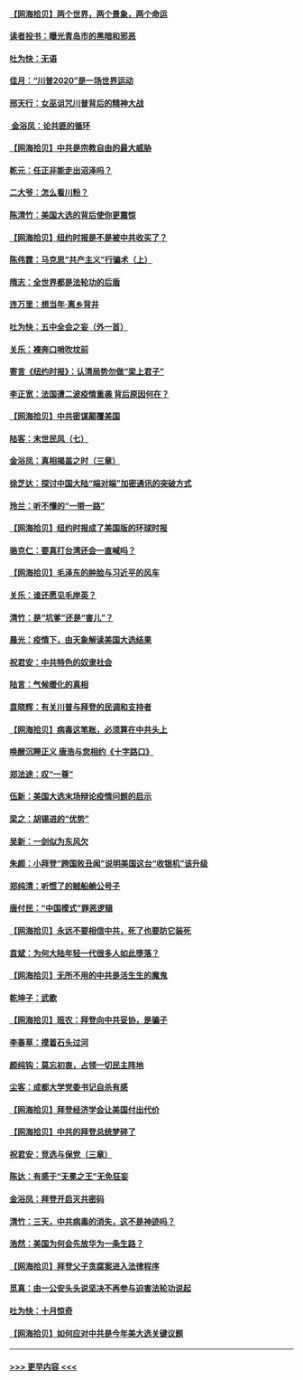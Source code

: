 #### [【网海拾贝】两个世界，两个景象，两个命运](../pages/nsc993/n12521419.md?t=11041202) 
#### [读者投书：曝光青岛市的黑暗和邪恶](../pages/nsc993/n12520988.md?t=11041202) 
#### [吐为快：无语](../pages/nsc993/n12518588.md?t=11041202) 
#### [佳月：“川普2020”是一场世界运动](../pages/nsc993/n12518581.md?t=11041202) 
#### [邢天行：女巫诅咒川普背后的精神大战](../pages/nsc993/n12517257.md?t=11041202) 
#### [ 金浴凤：论共匪的循环](../pages/nsc993/n12517133.md?t=11041202) 
#### [【网海拾贝】中共是宗教自由的最大威胁](../pages/nsc993/n12516879.md?t=11041202) 
#### [乾元：任正非能走出沼泽吗？](../pages/nsc993/n12515831.md?t=11041202) 
#### [二大爷：怎么看川粉？](../pages/nsc993/n12515820.md?t=11041202) 
#### [陈清竹：美国大选的背后使你更震惊](../pages/nsc993/n12515589.md?t=11041202) 
#### [【网海拾贝】纽约时报是不是被中共收买了？](../pages/nsc993/n12515122.md?t=11041202) 
#### [陈伟霆：马克思“共产主义”行骗术（上）](../pages/nsc993/n12510217.md?t=11041202) 
#### [隋志：全世界都是法轮功的后盾](../pages/nsc993/n12510636.md?t=11041202) 
#### [连万里：想当年‧离乡背井](../pages/nsc993/n12510623.md?t=11041202) 
#### [吐为快：五中全会之妄（外一首）](../pages/nsc993/n12510470.md?t=11041202) 
#### [关乐：裸奔口哨吹坟前](../pages/nsc993/n12510403.md?t=11041202) 
#### [寄言《纽约时报》：认清局势勿做“梁上君子”](../pages/nsc993/n12510042.md?t=11041202) 
#### [李正宽：法国遭二波疫情重袭 背后原因何在？](../pages/nsc993/n12509971.md?t=11041202) 
#### [【网海拾贝】中共密谋颠覆美国](../pages/nsc993/n12509816.md?t=11041202) 
#### [陆客：末世民风（七）](../pages/nsc993/n12507822.md?t=11041202) 
#### [金浴凤：真相揭盖之时（三章）](../pages/nsc993/n12507804.md?t=11041202) 
#### [徐芝达：探讨中国大陆“端对端”加密通讯的突破方式](../pages/nsc993/n12507682.md?t=11041202) 
#### [玲兰：听不懂的“一带一路”](../pages/nsc993/n12507669.md?t=11041202) 
#### [【网海拾贝】纽约时报成了美国版的环球时报](../pages/nsc993/n12507053.md?t=11041202) 
#### [骆克仁：要真打台湾还会一直喊吗？](../pages/nsc993/n12506843.md?t=11041202) 
#### [【网海拾贝】毛泽东的肿脸与习近平的风车](../pages/nsc993/n12504537.md?t=11041202) 
#### [关乐：谁还愿见毛岸英？](../pages/nsc993/n12503866.md?t=11041202) 
#### [清竹：是“坑爹”还是“害儿”？](../pages/nsc993/n12503034.md?t=11041202) 
#### [晨光：疫情下，由天象解读美国大选结果](../pages/nsc993/n12502536.md?t=11041202) 
#### [祝君安：中共特色的奴隶社会](../pages/nsc993/n12501529.md?t=11041202) 
#### [陆言：气候暖化的真相](../pages/nsc993/n12501183.md?t=11041202) 
#### [袁晓辉：有关川普与拜登的民调和支持者](../pages/nsc993/n12500433.md?t=11041202) 
#### [【网海拾贝】病毒这笔账，必须算在中共头上](../pages/nsc993/n12500320.md?t=11041202) 
#### [唤醒沉睡正义 唐浩与您相约《十字路口》](../pages/nsc993/n12497980.md?t=11041202) 
#### [郑法途：叹“一尊”](../pages/nsc993/n12498837.md?t=11041202) 
#### [伍新：美国大选末场辩论疫情问题的启示](../pages/nsc993/n12498829.md?t=11041202) 
#### [梁之：胡锡进的“优势”](../pages/nsc993/n12498780.md?t=11041202) 
#### [吴新：一剑似为东风欠](../pages/nsc993/n12498772.md?t=11041202) 
#### [朱颜：小拜登“跨国败丑闻”说明美国这台“收银机”该升级](../pages/nsc993/n12498731.md?t=11041202) 
#### [郑纯清：听惯了的贼船艄公号子](../pages/nsc993/n12498721.md?t=11041202) 
#### [唐付民：“中国模式”罪恶逻辑](../pages/nsc993/n12498310.md?t=11041202) 
#### [【网海拾贝】永远不要相信中共，死了也要防它装死](../pages/nsc993/n12498162.md?t=11041202) 
#### [袁斌：为何大陆年轻一代很多人如此堕落？](../pages/nsc993/n12495696.md?t=11041202) 
#### [【网海拾贝】无所不用的中共是活生生的魔鬼](../pages/nsc993/n12495621.md?t=11041202) 
#### [乾坤子：武歌](../pages/nsc993/n12493391.md?t=11041202) 
#### [【网海拾贝】班农：拜登向中共妥协，是骗子](../pages/nsc993/n12492877.md?t=11041202) 
#### [李春草：摸着石头过河](../pages/nsc993/n12491121.md?t=11041202) 
#### [颜纯钩：莫忘初衷，占领一切民主阵地](../pages/nsc993/n12490965.md?t=11041202) 
#### [尘客：成都大学党委书记自杀有感](../pages/nsc993/n12490950.md?t=11041202) 
#### [【网海拾贝】拜登经济学会让美国付出代价](../pages/nsc993/n12489662.md?t=11041202) 
#### [【网海拾贝】中共的拜登总统梦碎了](../pages/nsc993/n12487896.md?t=11041202) 
#### [祝君安：竞选与保党（三章）](../pages/nsc993/n12487258.md?t=11041202) 
#### [陈达：有感于“无冕之王”无免狂妄](../pages/nsc993/n12485133.md?t=11041202) 
#### [金浴凤：拜登开启灭共密码](../pages/nsc993/n12485125.md?t=11041202) 
#### [清竹：三天，中共病毒的消失，这不是神迹吗？](../pages/nsc993/n12485027.md?t=11041202) 
#### [浩然：美国为何会先放华为一条生路？](../pages/nsc993/n12484997.md?t=11041202) 
#### [【网海拾贝】拜登父子贪腐案进入法律程序](../pages/nsc993/n12484957.md?t=11041202) 
#### [觅真：由一公安头头说坚决不再参与迫害法轮功说起](../pages/nsc993/n12484212.md?t=11041202) 
#### [吐为快：十月惊奇](../pages/nsc993/n12484172.md?t=11041202) 
#### [【网海拾贝】如何应对中共是今年美大选关键议题](../pages/nsc993/n12483755.md?t=11041202) 

----
#### [ >>> 更早内容 <<< ](../indexes/nsc993-earlier.md)
